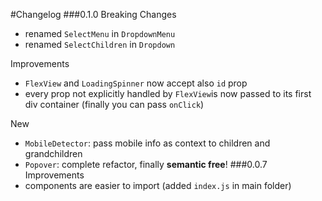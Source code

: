 #Changelog
###0.1.0
Breaking Changes
- renamed `SelectMenu` in `DropdownMenu`
- renamed `SelectChildren` in `Dropdown`

Improvements
- `FlexView` and `LoadingSpinner` now accept also `id` prop
- every prop not explicitly handled by `FlexView`is now passed to its first div container (finally you can pass `onClick`)

New
- `MobileDetector`: pass mobile info as context to children and grandchildren
- `Popover`: complete refactor, finally **semantic free**!
###0.0.7
Improvements
- components are easier to import (added `index.js` in main folder)
